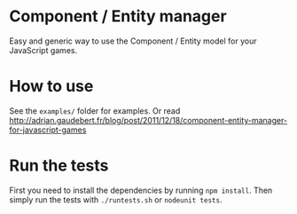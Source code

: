 Component / Entity manager
==========================

Easy and generic way to use the Component / Entity model for your JavaScript games.

How to use
==========

See the ``examples/`` folder for examples. Or read http://adrian.gaudebert.fr/blog/post/2011/12/18/component-entity-manager-for-javascript-games

Run the tests
=============

First you need to install the dependencies by running ``npm install``.
Then simply run the tests with ``./runtests.sh`` or ``nodeunit tests``.
